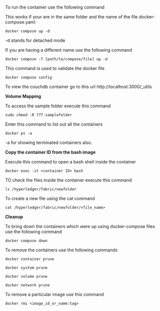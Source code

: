 To run the container use the following command 

This works if your are in the same folder and the name of the file docker-compose.yaml
```
docker compose up -d

```
-d stands for detached mode

If you are having a different name use the following command
```
docker compose -f [path/to/compose/file] up -d

```
This command is used to validate the docker file
```
docker compose config

```

To view the couchdb container go to this url http://localhost:3000/_utils

**Volume Mapping**

To access the sample folder execute this command
```
sudo chmod -R 777 samplefolder

```

Enter this command to list out all the containers
```
docker ps -a

```
-a for showing terminated containers also.

**Copy the container ID from the bash image** 

Execute this command to open a bash shell inside the container
```
docker exec -it <container ID> bash

```

TO check the files inside the container execute this command
```
ls /hyperledger/fabric/newfolder

```

To create a new file using the cat command
```
cat /hyperledger/fabric/newfolder/<file_name>

```

**Cleanup**

To bring down the containers which were up using docker-compose files use the following command
```
docker compose down

```

To remove the containers use the following commands
```
docker container prune

docker system prune

docker volume prune

docker network prune

```

To remove a particular image use this command
```
docker rmi <image_id_or_name:tag>

```
